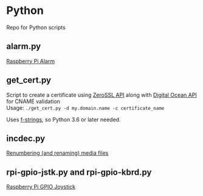 # Python

Repo for Python scripts

## alarm.py
[Raspberry Pi Alarm](http://blog.thestateofme.com/2012/08/02/raspberry-pi-alarm/)

## get_cert.py
Script to create a certificate using [ZeroSSL API](https://zerossl.com/documentation/api/)
along with [Digital Ocean API](https://developers.digitalocean.com/documentation/v2/)
for CNAME validation  
Usage: `./get_cert.py -d my.domain.name -c certificate_name`  

Uses [f-strings](https://realpython.com/python-f-strings/), so Python 3.6 or later needed.

## incdec.py
[Renumbering (and renaming) media files](http://blog.thestateofme.com/2010/10/05/renumbering-media-files/)  

## rpi-gpio-jstk.py and rpi-gpio-kbrd.py
[Raspberry Pi GPIO Joystick](http://blog.thestateofme.com/2012/08/10/raspberry-pi-gpio-joystick/)  
